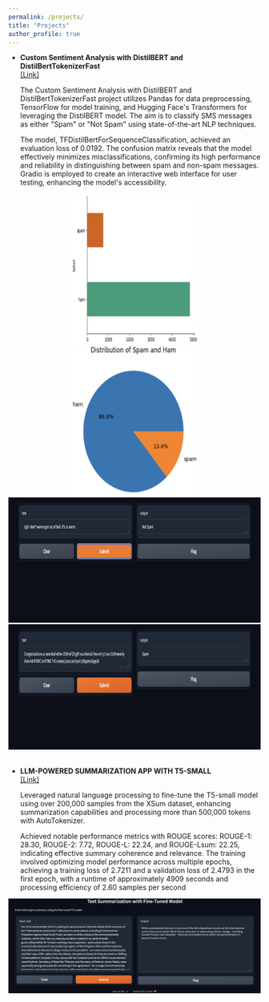 ```yaml
---
permalink: /projects/
title: "Projects" 
author_profile: true
---
```


* **Custom Sentiment Analysis with DistilBERT and DistilBertTokenizerFast**  
[\[Link\]](https://github.com/ShubhranshuPattnaik/Custom-Sentiment-Analysis-with-DistilBERT/blob/main/Custom_Sentiment_Analysis.ipynb) 

    The Custom Sentiment Analysis with DistilBERT and DistilBertTokenizerFast project utilizes Pandas for data preprocessing, TensorFlow for model training, and Hugging Face's Transformers for leveraging the DistilBERT model. The aim is to classify SMS messages as either "Spam" or "Not Spam" using state-of-the-art NLP techniques.

    The model, TFDistilBertForSequenceClassification, achieved an evaluation loss of 0.0192. The confusion matrix reveals that the model effectively minimizes misclassifications, confirming its high performance and reliability in distinguishing between spam and non-spam messages. Gradio is employed to create an interactive web interface for user testing, enhancing the model's accessibility.
<style>
  .image-container {
    text-align: center;
  }

  .image-container img {
    display: inline-block;
    margin: 0;
    border: none;
    max-width: 50%;
  }

  .image-container img.large {
    height: 250px; /* Adjust height as needed */
    max-width: 100%;
  }

  .vertical-stack {
    display: block;
    margin: 0 auto;
  }
  
  .horizontal-stack {
    display: inline-block;
    vertical-align: top; /* Align images at the top */
  }
</style>

<div class="image-container">
  <!-- Horizontal stack of images -->
  <div class="horizontal-stack">
    <img src="/images/p14.png" height="300" alt="Image 14">
    <img src="/images/p13.png" width="350" height="300" alt="Image 13">
  </div>

  <!-- Vertical stack of images -->
  <div class="vertical-stack">
    <img src="/images/p1.png" class="large"   alt="Image 1">
    <img src="/images/p12.png" class="large" alt="Image 12">
  </div>
</div>


<br>

- **LLM-POWERED SUMMARIZATION APP WITH T5-SMALL**  
    [\[Link\]](https://github.com/ShubhranshuPattnaik/summarization-t5-small/blob/main/summarization_t5_small.ipynb) 

    Leveraged natural language processing to fine-tune the T5-small model using over 200,000 samples from the XSum dataset, enhancing summarization capabilities and processing more than 500,000 tokens with AutoTokenizer.
    
    Achieved notable performance metrics with ROUGE scores: ROUGE-1: 28.30, ROUGE-2: 7.72, ROUGE-L: 22.24, and ROUGE-Lsum: 22.25, indicating effective summary coherence and relevance. The training involved optimizing model performance across multiple epochs, achieving a training loss of 2.7211 and a validation loss of 2.4793 in the first epoch, with a runtime of approximately 4909 seconds and processing efficiency of 2.60 samples per second
<p align="center">
<img style="float: center;" src="/images/text.png" max-width="100%">
</p>



